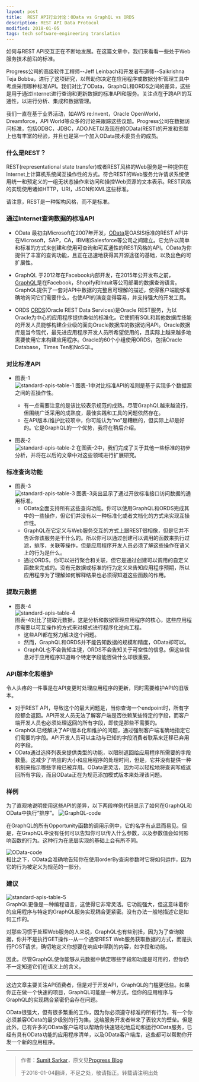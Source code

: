 ```yaml
---
layout: post
title:  REST API行业讨论：OData vs GraphQL vs ORDS
description: REST API Data Protocol
modified: 2018-01-05
tags: tech software-engineering translation
---
```


如何与REST API交互正在不断地发展。在这篇文章中，我们来看看一些处于Web服务技术前沿的标准。

Progress公司的高级软件工程师--Jeff Leinbach和开发者布道师--Saikrishna Teja Bobba，进行了这项研究，以帮助你决定在应用程序或数据分析管理工具中考虑采用哪种标准API。我们对比了OData，GraphQL和ORDS之间的差异，这些是用于通过Internet进行查询和更新数据的标准API和服务。关注点在于跨API的互通性，以进行分析、集成和数据管理。

我们一直在基于业界活动，如AWS re:Invent，Oracle OpenWorld，Dreamforce，API World等众多的讨论来跟踪这些议题。Progress公司在数据访问标准，包括ODBC，JDBC，ADO.NET以及现在的OData(REST)的开发和贡献上也有丰富的经验，并且也是第一个加入OData技术委员会的成员。

### 什么是REST？
REST(representational state transfer)或者REST风格的Web服务是一种提供在Internet上计算机系统间互操作性的方式。符合REST的Web服务允许请求系统使用统一和预定义的一组无状态操作来访问和操控Web资源的文本表示。REST风格的实现使用诸如HTTP，URI，JSON和XML这些标准。

请注意，REST是一种架构风格，而不是标准。

### 通过Internet查询数据的标准API
+ OData
最初由Microsoft在2007年开发，[OData][3]是OASIS标准的REST API并在Microsoft，SAP，CA，IBM和Salesforce等公司之间建立。它允许以简单和标准的方式来创建和使用可查询和可互通性的REST风格的API。OData为你提供了丰富的查询功能，且正在迅速地获得其开源途径的基础，以及出色的可扩展性。

+ GraphQL
于2012年在Facebook内部开发，在2015年公开发布之前，[GraphQL][4]是在Facebook，Shopify和Intuit等公司部署的数据查询语言。GraphQL提供了一套对API中数据的完整且可理解的描述，使得客户端能够准确地询问它们需要什么，也使API的演变变得容易，并支持强大的开发工具。

+ ORDS
[ORDS][5](Oracle REST Data Services)是Oracle REST服务，为以Oracle为中心的应用程序提供类似的标准化。它使拥有SQL和其他数据库技能的开发人员能够构建企业级的面向Oracle数据库的数据访问API。Oracle数据库是当今现代，最先进应用程序开发人员所希望使用的，且实际上越来越多地需要使用它来构建应用程序。Oracle的60个小组使用ORDS，包括Oracle Database，Times Ten和NoSQL。

### 对比标准API
+ 图表-1  
![standard-apis-table-1](/assets/images/standard-apis-table-1.png)
图表-1中对比标准API的准则是基于实现多个数据源之间的互操作性。
  - 有一点需要注意的是该比较表示规范的成熟。尽管GraphQL越来越流行，但围绕广泛采用的成熟度，最佳实践和工具的问题依然存在。
  - 在API版本/维护比较项中，你可能认为“no”是糟糕的，但实际上却是好的。它是GraphQL的一个优势，我将在稍后介绍。

+ 图表-2  
![standard-apis-table-2](/assets/images/standard-apis-table-2.png)
在图表-2中，我们完成了关于其他一些标准的初步分析，并将在以后的文章中对这些领域进行扩展研究。

### 标准查询功能
+ 图表-3  
![standard-apis-table-3](/assets/images/standard-apis-table-3.png)
图表-3突出显示了通过开放标准接口访问数据的通用标准。
  - OData全面支持所有这些查询功能。你可以使用GraphQL和ORDS完成其中的一些操作，但它们并没有以一种标准化或者文档化的方式来实现互操作性。
  - GraphQL在它定义与Web服务交互的方式上跟REST很相像，但是它并不告诉你该服务是干什么的。所以你可以通过创建可以调用的函数来执行过滤，排序，关联等操作，但是应用程序开发人员必须了解这些操作在语义上的行为是什么。
  - 通过ORDS，你可以进行聚合和关联，但它是通过创建可以调用的自定义函数来完成的。没有元数据或标准的行为定义来告知应用程序预期，所以应用程序为了理解如何解释结果也必须得知道这些函数的作用。

### 提取元数据
+ 图表-4  
![standard-apis-table-4](/assets/images/standard-apis-table-4.png)  
图表-4对比了提取元数据，这是分析和数据管理应用程序的核心，这些应用程序需要以可互操作的方式来对模式进行程序化逆向工程。
  - 这些API都在努力解决这个问题。
  - 然而，GraphQL和ORDS并不能告知数据的规模和精度，OData却可以。
  - GraphQL也不会告知主键，ORDS不会告知关于可空性的信息。但这些信息对于应用程序知道每个特定字段能否做什么却很重要。

### API版本化和维护
令人头疼的一件事是在API变更时处理应用程序的更新，同时需要维护API的旧版本。
  - 对于REST API，导致这个的最大问题是，当你查询一个endpoint时，所有字段都会返回。API开发人员无法了解客户端是否依赖某些特定的字段，而客户端开发人员也必须处理返回的所有字段，即使是那些不需要的。
  - GraphQL已经解决了API版本化和维护的问题，通过强制客户端准确地指定它们需要的字段。API开发人员可以主动与已知的字段消费者联系来迁移已弃用的字段。
  - OData通过选择列表来提供类型的功能，以限制返回给应用程序所需要的字段数量。这减少了响应的大小和应用程序的处理时间，但是，它并没有提供一种机制来指示哪些字段已被弃用。OData更灵活，因为可以轻松地将查询写成返回所有字段，而且OData正在为规范添加模式版本来处理该问题。

### 样例
为了直观地说明使用这些API的差异，以下两段样例代码显示了如何在GraphQL和OData中执行“排序”。
![GraphQL-code](/assets/images/graphql-code.png)  

在GraphQL的所有Opportunity函数的调用示例中，它的名字有点显而易见。但是，在GraphQL中没有任何可以告知你可以传入什么参数，以及参数值会如何影响函数的行为。这种行为在底层实现的基础上会有所不同。

![OData-code](/assets/images/odata-code.png)  
相比之下，OData会准确地告知你在使用orderBy查询参数时它将如何运作，因为它的行为被定义为规范的一部分。

### 建议
![standard-apis-table-5](/assets/images/standard-apis-table-5.png)  
GraphQL更像是一种编程语言，这使得它非常灵活。它功能强大，但这意味着你的应用程序与特定的GraphQL服务实现耦合更紧密。没有办法一般地描述它是如何工作的。

对那些习惯于处理Web服务的人来说，GraphQL也有些别扭，因为为了查询数据，你并不是执行GET操作--从一个通常REST Web服务获取数据的方式，而是执行POST请求，确切地定义你想要在响应中得到的内容，如字段和功能。

因此，尽管GraphQL使你能够从元数据中确定哪些字段和功能是可用的，但你仍不一定知道它们在语义上的含义。

---

这边文章主要关注API消费者，但是对于开发API，GraphQL的门槛更低些。如果你正在做一个快速的项目，GraphQL可能是一种方式，但你的应用程序与GraphQL的实现耦合紧密仍会存在问题。

OData很强大，但有很多繁重的工作，因为你必须遵守标准的所有行为，有一个你必须兼容OData的最少级别的行为集。这给服务开发者带来了表较大的壁垒。但是此外，已有许多的OData客户端可以帮助你快速轻松地启动和运行OData服务，已经有具有OData功能的应用程序清单，以及OData客户端库，这些都可以帮助你开发一个新的应用程序。

---

> 作者：[Sumit Sarkar][1]，原文见[Progress Blog][2]
>
> 于2018-01-04翻译，不足之处，敬请指正。转载请注明出处

[1]: https://www.progress.com/blogs/author/sumit-sarkar
[2]: https://www.progress.com/blogs/rest-api-industry-debate-odata-vs-graphql-vs-ords
[3]: http://www.odata.org/
[4]: http://graphql.org/
[5]: http://www.oracle.com/technetwork/developer-tools/rest-data-services/overview/index.html
